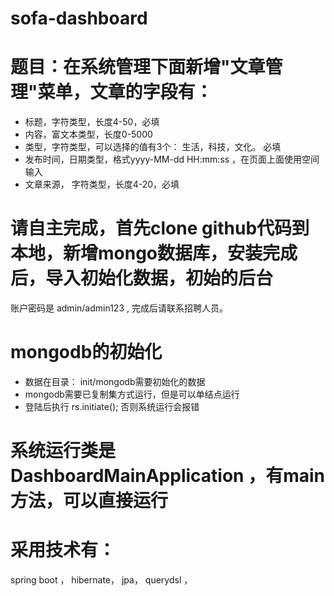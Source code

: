 # sofa-dashboard

# 题目：在系统管理下面新增"文章管理"菜单，文章的字段有：
- 标题，字符类型，长度4-50，必填
- 内容，富文本类型，长度0-5000
- 类型，字符类型，可以选择的值有3个： 生活，科技，文化。 必填
- 发布时间，日期类型，格式yyyy-MM-dd HH:mm:ss ，在页面上面使用空间输入
- 文章来源， 字符类型，长度4-20，必填

# 请自主完成，首先clone github代码到本地，新增mongo数据库，安装完成后，导入初始化数据，初始的后台
账户密码是 admin/admin123 , 完成后请联系招聘人员。

# mongodb的初始化
- 数据在目录： init/mongodb需要初始化的数据
- mongodb需要已复制集方式运行，但是可以单结点运行
- 登陆后执行 rs.initiate(); 否则系统运行会报错

# 系统运行类是 DashboardMainApplication ，有main方法，可以直接运行

# 采用技术有：
spring boot ， hibernate， jpa， querydsl ， 
